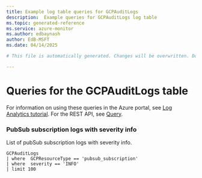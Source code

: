 ```yaml
---
title: Example log table queries for GCPAuditLogs
description:  Example queries for GCPAuditLogs log table
ms.topic: generated-reference
ms.service: azure-monitor
ms.author: edbaynash
author: EdB-MSFT
ms.date: 04/14/2025

# This file is automatically generated. Changes will be overwritten. Do not change this file directly. 

---
```


# Queries for the GCPAuditLogs table

For information on using these queries in the Azure portal, see [Log Analytics tutorial](/azure/azure-monitor/logs/log-analytics-tutorial). For the REST API, see [Query](/rest/api/loganalytics/query).


### PubSub subscription logs with severity info  


List of pubSub subscription logs with severity info.  

```query
GCPAuditLogs
| where  GCPResourceType == 'pubsub_subscription'
| where  severity == 'INFO'
| limit 100
```

